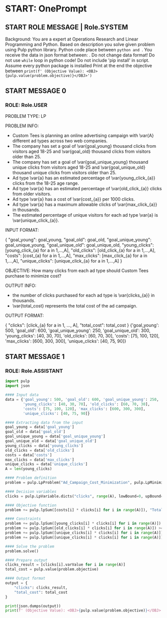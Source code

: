 # START: OnePrompt 
## START ROLE MESSAGE | Role.SYSTEM 
Background: You are a expert at Operations Research and Linear Programming and Python. Based on description you solve given problem using Pulp python library. Python code place between ```python and ```. You receive the data in json format between: <DATA></DATA>. Do not change data format! Do not use `while` loop in python code! Do not include 'pip install' in script. Assume every python package is installed Print at the end the objective between <OBJ></OBJ> `print(f' (Objective Value): <OBJ>{pulp.value(problem.objective)}</OBJ>')`  
## START MESSAGE 0 
### ROLE: Role.USER
<DESCRIPTION>
PROBLEM TYPE: LP

PROBLEM INFO:

- Custom Tees is planning an online advertising campaign with \var{A} different ad types across two web companies.
- The company has set a goal of \var{goal_young} thousand clicks from visitors aged 18-25 and \var{goal_old} thousand clicks from visitors older than 25.
- The company has set a goal of \var{goal_unique_young} thousand unique clicks from visitors aged 18-25 and \var{goal_unique_old} thousand unique clicks from visitors older than 25.
- Ad type \var{a} has an estimated percentage of \var{young_click_{a}} clicks from the 18-25 age range.
- Ad type \var{a} has an estimated percentage of \var{old_click_{a}} clicks from older visitors.
- Ad type \var{a} has a cost of \var{cost_{a}} per 1000 clicks.
- Ad type \var{a} has a maximum allowable clicks of \var{max_click_{a}} in thousands.
- The estimated percentage of unique visitors for each ad type \var{a} is \var{unique_click_{a}}.

INPUT FORMAT: 

{
    "goal_young": goal_young,
    "goal_old": goal_old,
    "goal_unique_young": goal_unique_young,
    "goal_unique_old": goal_unique_old,
    "young_clicks": [young_click_{a} for a in 1,...,A],
    "old_clicks": [old_click_{a} for a in 1,...,A],
    "costs": [cost_{a} for a in 1,...,A],
    "max_clicks": [max_click_{a} for a in 1,...,A],
    "unique_clicks": [unique_click_{a} for a in 1,...,A]
}

OBJECTIVE: How many clicks from each ad type should Custom Tees purchase to minimize cost?

OUTPUT INFO:

- the number of clicks purchased for each ad type is \var{clicks_{a}} in thousands.
- \var{total_cost} represents the total cost of the ad campaign.

OUTPUT FORMAT:

{
    "clicks": [click_{a} for a in 1, ..., A],
    "total_cost": total_cost
}
</DESCRIPTION>
<DATA>
{'goal_young': 500, 'goal_old': 600, 'goal_unique_young': 250, 'goal_unique_old': 300, 'young_clicks': [40, 30, 70], 'old_clicks': [60, 70, 30], 'costs': [75, 100, 120], 'max_clicks': [600, 300, 300], 'unique_clicks': [40, 75, 90]}</DATA>


## START MESSAGE 1 
### ROLE: Role.ASSISTANT
```python
import pulp
import json

#### Input data
data = {'goal_young': 500, 'goal_old': 600, 'goal_unique_young': 250, 'goal_unique_old': 300, 
        'young_clicks': [40, 30, 70], 'old_clicks': [60, 70, 30], 
        'costs': [75, 100, 120], 'max_clicks': [600, 300, 300], 
        'unique_clicks': [40, 75, 90]}

#### Extracting data from the input
goal_young = data['goal_young']
goal_old = data['goal_old']
goal_unique_young = data['goal_unique_young']
goal_unique_old = data['goal_unique_old']
young_clicks = data['young_clicks']
old_clicks = data['old_clicks']
costs = data['costs']
max_clicks = data['max_clicks']
unique_clicks = data['unique_clicks']
A = len(young_clicks)

#### Problem definition
problem = pulp.LpProblem("Ad_Campaign_Cost_Minimization", pulp.LpMinimize)

#### Decision variables
clicks = pulp.LpVariable.dicts("clicks", range(A), lowBound=0, upBound=[max_clicks[i] for i in range(A)], cat='Continuous')

#### Objective function
problem += pulp.lpSum([costs[i] * clicks[i] for i in range(A)]), "Total_Cost"

#### Constraints
problem += pulp.lpSum([young_clicks[i] * clicks[i] for i in range(A)]) >= goal_young, "Young_Clicks_Requirement"
problem += pulp.lpSum([old_clicks[i] * clicks[i] for i in range(A)]) >= goal_old, "Old_Clicks_Requirement"
problem += pulp.lpSum([unique_clicks[i] * clicks[i] for i in range(A)]) >= goal_unique_young, "Young_Unique_Clicks_Requirement"
problem += pulp.lpSum([unique_clicks[i] * clicks[i] for i in range(A)]) >= goal_unique_old, "Old_Unique_Clicks_Requirement"

#### Solve the problem
problem.solve()

#### Prepare output
clicks_result = [clicks[i].varValue for i in range(A)]
total_cost = pulp.value(problem.objective)

#### Output format
output = {
    "clicks": clicks_result,
    "total_cost": total_cost
}

print(json.dumps(output))
print(f' (Objective Value): <OBJ>{pulp.value(problem.objective)}</OBJ>')
```

